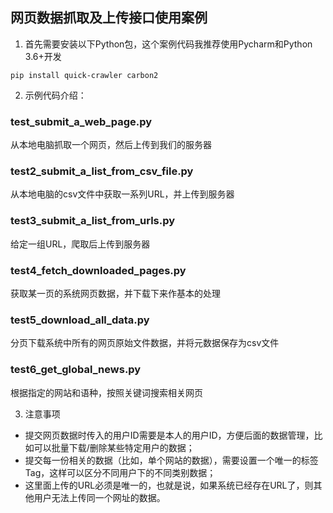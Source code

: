 ## 网页数据抓取及上传接口使用案例

1. 首先需要安装以下Python包，这个案例代码我推荐使用Pycharm和Python 3.6+开发

```
pip install quick-crawler carbon2
```

2. 示例代码介绍：

### test_submit_a_web_page.py
从本地电脑抓取一个网页，然后上传到我们的服务器

### test2_submit_a_list_from_csv_file.py
从本地电脑的csv文件中获取一系列URL，并上传到服务器

### test3_submit_a_list_from_urls.py
给定一组URL，爬取后上传到服务器

### test4_fetch_downloaded_pages.py
获取某一页的系统网页数据，并下载下来作基本的处理

### test5_download_all_data.py
分页下载系统中所有的网页原始文件数据，并将元数据保存为csv文件

### test6_get_global_news.py
根据指定的网站和语种，按照关键词搜索相关网页

3. 注意事项

- 提交网页数据时传入的用户ID需要是本人的用户ID，方便后面的数据管理，比如可以批量下载/删除某些特定用户的数据；
- 提交每一份相关的数据（比如，单个网站的数据），需要设置一个唯一的标签Tag，这样可以区分不同用户下的不同类别数据；
- 这里面上传的URL必须是唯一的，也就是说，如果系统已经存在URL了，则其他用户无法上传同一个网址的数据。